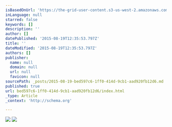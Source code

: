 ```yaml
---
isBasedOnUrl: 'https://the-grid-user-content.s3-us-west-2.amazonaws.com/cec17240-8ffc-4252-9436-ae1b34f26249.jpg'
inLanguage: null
starred: false
keywords: []
description: ''
author: []
datePublished: '2015-08-19T12:35:53.797Z'
title: ''
dateModified: '2015-08-19T12:35:53.797Z'
authors: []
publisher:
  name: null
  domain: null
  url: null
  favicon: null
sourcePath: _posts/2015-08-19-bed597c6-1ff0-414d-9cb1-aad920fb12d6.md
published: true
url: bed597c6-1ff0-414d-9cb1-aad920fb12d6/index.html
_type: Article
_context: 'http://schema.org'

---
```

![](https://the-grid-user-content.s3-us-west-2.amazonaws.com/cec17240-8ffc-4252-9436-ae1b34f26249.jpg)
![](https://the-grid-user-content.s3-us-west-2.amazonaws.com/ecde9c89-19d9-4992-95ac-9c092f0cea34.JPG)